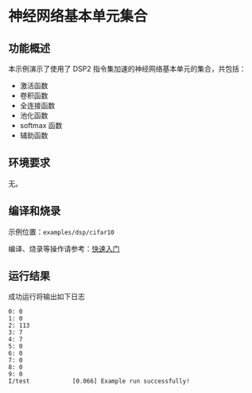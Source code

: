 # 神经网络基本单元集合

## 功能概述

本示例演示了使用了 DSP2 指令集加速的神经网络基本单元的集合，共包括：

- 激活函数
- 卷积函数
- 全连接函数
- 池化函数
- softmax 函数
- 辅助函数

## 环境要求

无。

## 编译和烧录

示例位置：`examples/dsp/cifar10`

编译、烧录等操作请参考：[快速入门](https://doc.winnermicro.net/w800/zh_CN/latest/get_started/index.html)

## 运行结果

成功运行将输出如下日志

```
0: 0
1: 0
2: 113
3: 7
4: 7
5: 0
6: 0
7: 0
8: 0
9: 0
I/test            [0.066] Example run successfully!
```